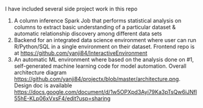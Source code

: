 I have included several side project work in this repo

1. A column inference Spark Job that performs statistical analysis on columns
to extract basic understanding of a particular dataset & automatic relationship discovery
among different data sets
2. Backend for an integrated data science environment where user can run R/Python/SQL in a single
environment on their dataset. Frontend repo is at https://github.com/yanji84/InteractiveEnvironment
3. An automatic ML environment where based on the analysis done on #1, self-generated
machine learning code for model automation. Overall architecture diagram https://github.com/yanji84/projectx/blob/master/architecture.png. Design doc is available https://docs.google.com/document/d/1w5OPXpd3Ayi79Ka3pTsQw6iJNfl55hE-KLp06xVxsF4/edit?usp=sharing
